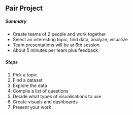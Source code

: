 ## Pair Project
##### Summary
* Create teams of 2 people and work together
* Select an interesting topic, find data, analyze, visualize
* Team presentations will be at 6th session
* About 5 minutes per team plus feedback
##### Steps
1. Pick a topic
1. Find a dataset
1. Explore the data
1. Compile a list of questions
1. Decide what types of visualisations to use
1. Create visuals and dashboards
1. Present your work
